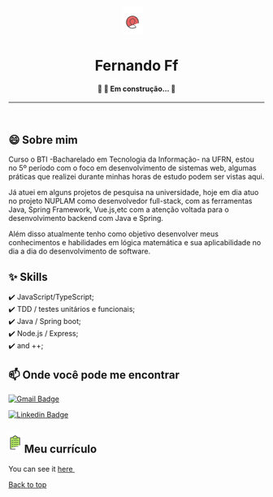 <div align="center" style="font-size:24px" id="top"> 
<img src="https://github.com/fernando-ff/fernando-ff/blob/master/assets/Screenshot_2020-08-29%20Design%20UX%20Alura%20-%20Cursos%20online%20de%20tecnologia.png" />
  &#xa0;

  <!-- <a href="https://fernandoff.netlify.app">Demo</a> -->
</div>

<h1 align="center">Fernando Ff</h1>

<!-- Status -->

<h4 align="center"> 
	🚧 🚀 Em construção...  🚧
</h4> 

<hr>


<br>

## 😄 Sobre mim ##

Curso o BTI -Bacharelado em Tecnologia da Informação- na UFRN, estou no 5º período com o foco em desenvolvimento de sistemas web, algumas práticas que realizei durante minhas horas de estudo podem ser vistas aqui.

Já atuei em alguns projetos de pesquisa na universidade, hoje em dia atuo no projeto NUPLAM como desenvolvedor full-stack, com as ferramentas Java, Spring Framework, Vue.js,etc com a atenção voltada para o desenvolvimento backend com Java e Spring.

Além disso atualmente tenho como objetivo desenvolver meus conhecimentos e habilidades em lógica matemática e sua aplicabilidade no dia a dia do desenvolvimento de software.

## :sparkles: Skills ##

:heavy_check_mark: JavaScript/TypeScript;\
:heavy_check_mark: TDD / testes unitários e funcionais;\
:heavy_check_mark: Java / Spring boot;\
:heavy_check_mark: Node.js / Express;\
:heavy_check_mark: and ++;




## 📫 Onde você pode me encontrar

[![Gmail Badge](https://img.shields.io/badge/-fferreiralf.1@gmail.com-c14438?style=flat&logo=Gmail&logoColor=white&link=mailto:fferreiralf.1@gmail.com)](mailto:fferreiralf.1@gmail.com)

[![Linkedin Badge](https://img.shields.io/badge/-Fernando-blue?style=flat&logo=Linkedin&logoColor=white&link=https://www.linkedin.com/in/santanasara/)](https://www.linkedin.com/in/fernando-ferreira-7155161a5/)



<h2 style="align-item:center"><img src="https://github.com/fernando-ff/fernando-ff/blob/master/assets/Screenshot_2020-08-30%20Inova%C3%A7%C3%A3o%20Gest%C3%A3o%20Alura%20-%20Cursos%20online%20de%20tecnologia.png" > 
Meu currículo
</h2>

</img>


You can see it <a style="color:#000, text-decoration:none" href="https://github.com/fernando-ff/fernando-ff/blob/master/assets/Curr%C3%ADculo(1).pdf" download="Fernando Curriculum pdf" target="_blank">here </a>
&#xa0;

<a href="#top">Back to top</a>
